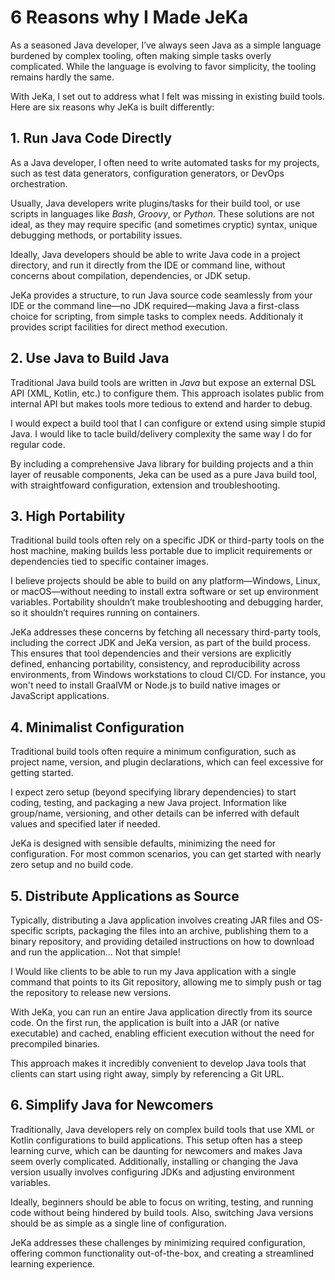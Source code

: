 # 6 Reasons why I Made JeKa

As a seasoned Java developer, I’ve always seen Java as a simple language burdened by complex tooling, often making simple tasks overly complicated. 
While the language is evolving to favor simplicity, the tooling remains hardly the same.

With JeKa, I set out to address what I felt was missing in existing build tools. Here are six reasons why JeKa is built differently:

## 1. Run Java Code Directly
As a Java developer, I often need to write automated tasks for my projects, such as test data generators, configuration generators, or DevOps orchestration.

Usually, Java developers write plugins/tasks for their build tool, or use scripts in languages like *Bash*, *Groovy*, or *Python*. These solutions are not ideal, as they may require specific (and sometimes cryptic) syntax, unique debugging methods, or portability issues.

Ideally, Java developers should be able to write Java code in a project directory, and run it directly from the IDE or command line, without concerns about compilation, dependencies, or JDK setup.

JeKa provides a structure, to run Java source code seamlessly from your IDE or the command line—no JDK required—making Java a first-class choice for scripting, from simple tasks to complex needs. Additionaly it provides script facilities for direct method execution.

## 2. Use Java to Build Java
Traditional Java build tools are written in *Java* but expose an external DSL API (XML, Kotlin, etc.) to configure them. This approach isolates public from internal API but makes tools more tedious to extend and harder to debug.

I would expect a build tool that I can configure or extend using simple stupid Java. I would like to tacle build/delivery complexity the same 
way I do for regular code.

By including a comprehensive Java library for building projects and a thin layer of reusable components, Jeka can be used as a pure Java build tool,
with straightfoward configuration, extension and troubleshooting.


## 3. High Portability
Traditional build tools often rely on a specific JDK or third-party tools on the host machine, making builds less portable due to implicit requirements or dependencies tied to specific container images.

I believe projects should be able to build on any platform—Windows, Linux, or macOS—without needing to install extra software or set up environment variables. Portability shouldn’t make troubleshooting and debugging harder, so it shouldn’t requires running on containers.

JeKa addresses these concerns by fetching all necessary third-party tools, including the correct JDK and JeKa version, as part of the build process. This ensures that tool dependencies and their versions are explicitly defined, enhancing portability, consistency, and reproducibility across environments, from Windows workstations to cloud CI/CD. 
For instance, you won't need to install GraalVM or Node.js to build native images or JavaScript applications.

## 4. Minimalist Configuration
Traditional build tools often require a minimum configuration, such as project name, version, and plugin declarations, which can feel excessive for getting started.

I expect zero setup (beyond specifying library dependencies) to start coding, testing, and packaging a new Java project. Information like group/name, versioning, and other details can be inferred with default values and specified later if needed.

JeKa is designed with sensible defaults, minimizing the need for configuration. For most common scenarios, you can get started with nearly zero setup and no build code.

## 5. Distribute Applications as Source

Typically, distributing a Java application involves creating JAR files and OS-specific scripts, packaging the files into an archive, publishing them to a binary repository, and providing detailed instructions on how to download and run the application... Not that simple!

I Would like clients to be able to run my Java application with a single command that points to its Git repository, allowing me to simply push or tag the repository to release new versions.

With JeKa, you can run an entire Java application directly from its source code. On the first run, the application is built into a JAR (or native executable) and cached, enabling efficient execution without the need for precompiled binaries.

This approach makes it incredibly convenient to develop Java tools that clients can start using right away, simply by referencing a Git URL.

## 6. Simplify Java for Newcomers

Traditionally, Java developers rely on complex build tools that use XML or Kotlin configurations to build applications. This setup often has a steep learning curve, which can be daunting for newcomers and makes Java seem overly complicated. Additionally, installing or changing the Java version usually involves configuring JDKs and adjusting environment variables.

Ideally, beginners should be able to focus on writing, testing, and running code without being hindered by build tools. Also, switching Java versions should be as simple as a single line of configuration.

JeKa addresses these challenges by minimizing required configuration, offering common functionality out-of-the-box, and creating a streamlined learning experience.


